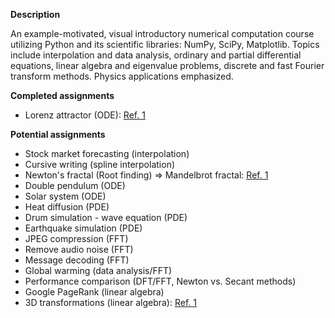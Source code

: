 **Description**

An example-motivated, visual introductory numerical computation course utilizing Python and its scientific libraries: NumPy, SciPy, Matplotlib. Topics include interpolation and data analysis, ordinary and partial differential equations, linear algebra and eigenvalue problems, discrete and fast Fourier transform methods. Physics applications emphasized.

**Completed assignments**
  - Lorenz attractor (ODE): [Ref. 1](http://en.wikipedia.org/wiki/Lorenz_attractor)

**Potential assignments**
  - Stock market forecasting (interpolation)
  - Cursive writing (spline interpolation)
  - Newton's fractal (Root finding) => Mandelbrot fractal: [Ref. 1](http://en.wikipedia.org/wiki/Newton_fractal)
  - Double pendulum (ODE)
  - Solar system (ODE)
  - Heat diffusion (PDE)
  - Drum simulation - wave equation (PDE)
  - Earthquake simulation (PDE)
  - JPEG compression (FFT)
  - Remove audio noise (FFT)
  - Message decoding (FFT)
  - Global warming (data analysis/FFT)
  - Performance comparison (DFT/FFT, Newton vs. Secant methods)
  - Google PageRank (linear algebra)
  - 3D transformations (linear algebra): [Ref. 1](http://en.wikipedia.org/wiki/Euler%27s_rotation_theorem)
